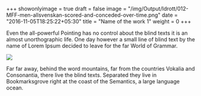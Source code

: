 +++
showonlyimage = true
draft = false
image = "/img/Output/Idrott/012-MFF-men-allsvenskan-scored-and-conceded-over-time.png"
date = "2016-11-05T18:25:22+05:30"
title = "Name of the work 1"
weight = 0
+++

Even the all-powerful Pointing has no control about the blind texts it is an almost unorthographic life. One day however a small line of blind text by the name of Lorem Ipsum decided to leave for the far World of Grammar.
<!--more-->

![](/img/Output/Idrott/012-MFF-men-allsvenskan-scored-and-conceded-over-time.png)

Far far away, behind the word mountains, far from the countries Vokalia and Consonantia, there live the blind texts. Separated they live in Bookmarksgrove right at the coast of the Semantics, a large language ocean.

